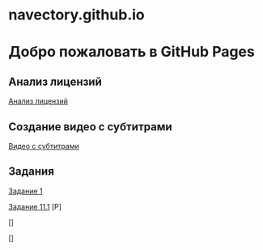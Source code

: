 # navectory.github.io

# Добро пожаловать в GitHub Pages

## Анализ лицензий
[Анализ лицензий](https://drive.google.com/file/d/1c-UYvbqKWUj3xhw9RV5l6kgKMaoK6nc0/view?usp=sharing)

## Создание видео с субтитрами
[Видео с субтитрами](https://www.youtube.com/watch?v=zZjK0LmRFH8)
## Задания
[Задание 1](https://drive.google.com/file/d/1oWr88lN7WscrrGv-eXcjk8acG_pYhE0R/view?usp=sharing)

[Задание 11.1](https://drive.google.com/file/d/1iKlHUtKYh6bE9W9UtTdIKKw03c5a2fmZ/view?usp=sharing)
[P]

[]

[]
